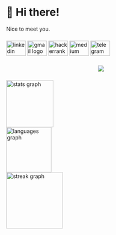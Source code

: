 # 👋 Hi there!
Nice to meet you.


###
<!---
<div align="center">
  <img src=""  />
</div>
--->
###

<div align="left">
  <img src="https://raw.githubusercontent.com/maurodesouza/profile-readme-generator/master/src/assets/icons/social/linkedin/default.svg" width="52" height="40" alt="linkedin logo"  />
  <img src="https://raw.githubusercontent.com/maurodesouza/profile-readme-generator/master/src/assets/icons/social/gmail/default.svg" width="52" height="40" alt="gmail logo"  />
  <img src="https://raw.githubusercontent.com/maurodesouza/profile-readme-generator/master/src/assets/icons/social/hackerrank/default.svg" width="52" height="40" alt="hackerrank logo"  />
  <img src="https://raw.githubusercontent.com/maurodesouza/profile-readme-generator/master/src/assets/icons/social/medium/default.svg" width="52" height="40" alt="medium logo"  />
  <img src="https://raw.githubusercontent.com/maurodesouza/profile-readme-generator/master/src/assets/icons/social/telegram/default.svg" width="52" height="40" alt="telegram logo"  />
</div>

###

<div align="center">
  <img src="https://visitor-badge.laobi.icu/badge?page_id=justtpriya-12.justtpriya-12&"  />
</div>

###

<div align="left">
  <img src="https://github-readme-stats.vercel.app/api?username=justtpriya-12&hide_title=false&hide_rank=false&show_icons=true&include_all_commits=false&count_private=true&disable_animations=true&theme=dracula&locale=en&hide_border=true&order=1" height="125" alt="stats graph" /> <br>
  <img src="https://github-readme-stats.vercel.app/api/top-langs?username=justtpriya-12&locale=en&hide_title=false&layout=compact&card_width=320&langs_count=5&theme=dracula&hide_border=true&order=2" height="120" alt="languages graph" /> <br>
  <img src="https://streak-stats.demolab.com?user=justtpriya-12&locale=en&mode=daily&theme=dracula&hide_border=true&border_radius=5&order=3" height="150" alt="streak graph"  />
</div>




